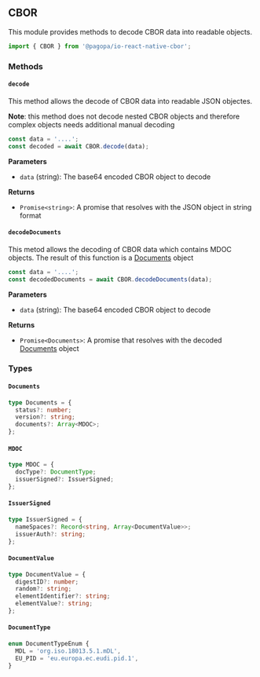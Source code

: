 ## CBOR

This module provides methods to decode CBOR data into readable objects.

```typescript
import { CBOR } from '@pagopa/io-react-native-cbor';
```

### Methods

#### `decode`

This method allows the decode of CBOR data into readable JSON objectes.

**Note**: this method does not decode nested CBOR objects and therefore complex objects needs additional manual decoding

```typescript
const data = '....';
const decoded = await CBOR.decode(data);
```

**Parameters**

- `data` (string): The base64 encoded CBOR object to decode

**Returns**

- `Promise<string>`: A promise that resolves with the JSON object in string format

#### `decodeDocuments`

This metod allows the decoding of CBOR data which contains MDOC objects. The result of this function is a [Documents](#documents) object

```typescript
const data = '....';
const decodedDocuments = await CBOR.decodeDocuments(data);
```

**Parameters**

- `data` (string): The base64 encoded CBOR object to decode

**Returns**

- `Promise<Documents>`: A promise that resolves with the decoded [Documents](#documents) object

### Types

#### `Documents`

```typescript
type Documents = {
  status?: number;
  version?: string;
  documents?: Array<MDOC>;
};
```

#### `MDOC`

```typescript
type MDOC = {
  docType?: DocumentType;
  issuerSigned?: IssuerSigned;
};
```

#### `IssuerSigned`

```typescript
type IssuerSigned = {
  nameSpaces?: Record<string, Array<DocumentValue>>;
  issuerAuth?: string;
};
```

#### `DocumentValue`

```typescript
type DocumentValue = {
  digestID?: number;
  random?: string;
  elementIdentifier?: string;
  elementValue?: string;
};
```

#### `DocumentType`

```typescript
enum DocumentTypeEnum {
  MDL = 'org.iso.18013.5.1.mDL',
  EU_PID = 'eu.europa.ec.eudi.pid.1',
}
```
